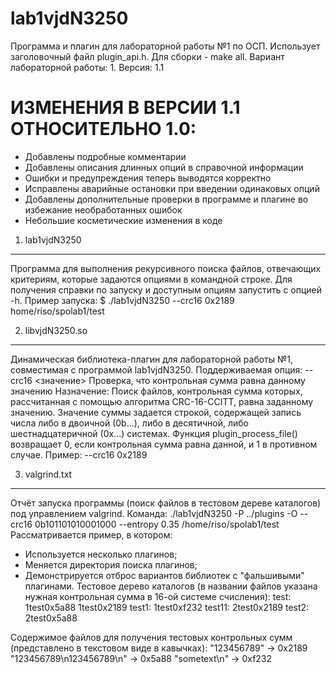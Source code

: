 lab1vjdN3250
========
Программа и плагин для лабораторной работы №1 по ОСП. Использует заголовочный файл plugin_api.h. Для сборки - make all.
Вариант лабораторной работы: 1.
Версия: 1.1

ИЗМЕНЕНИЯ В ВЕРСИИ 1.1 ОТНОСИТЕЛЬНО 1.0:
========
- Добавлены подробные комментарии
- Добавлены описания длинных опций в справочной информации
- Ошибки и предупреждения теперь выводятся корректно
- Исправлены аварийные остановки при введении одинаковых опций
- Добавлены дополнительные проверки в программе и плагине во избежание необработанных ошибок
- Небольшие косметические изменения в коде

01. lab1vjdN3250
------------
Программа для выполнения рекурсивного поиска файлов, отвечающих критериям, которые задаются опциями в командной строке.
Для получения справки по запуску и доступным опциям запустить с опцией -h. 
Пример запуска:
$ ./lab1vjdN3250 --crc16 0x2189 home/riso/spolab1/test

02. libvjdN3250.so
------------
Динамическая библиотека-плагин для лабораторной работы №1, совместимая с программой lab1vjdN3250.
Поддерживаемая опция:
	--crc16 <значение>
		Проверка, что контрольная сумма равна данному значению
Назначение: Поиск файлов, контрольная сумма которых, рассчитанная с помощью алгоритма CRC-16-CCITT, равна заданному значению.
Значение суммы задается строкой, содержащей запись числа либо в двоичной (0b...), либо в десятичной, либо шестнадцатеричной (0x...) системах.
Функция plugin_process_file() возвращает 0, если контрольная сумма равна данной, и 1 в противном случае.
Пример: --crc16 0x2189

03. valgrind.txt
------------
Отчёт запуска программы (поиск файлов в тестовом дереве каталогов) под управлением valgrind.
Команда: ./lab1vjdN3250 -P ../plugins -O --crc16 0b101101010001000 --entropy 0.35 /home/riso/spolab1/test
Рассматривается пример, в котором:
- Используется несколько плагинов;
- Меняется директория поиска плагинов;
- Демонстрируется отброс вариантов библиотек с "фальшивыми" плагинами.
Тестовое дерево каталогов (в названии файлов указана нужная контрольная сумма в 16-ой системе счисления):
test:
	1test0x5a88
	1test0x2189
	test1:
		1test0xf232
		test11:
			2test0x2189
	test2:
		2test0x5a88

Содержимое файлов для получения тестовых контрольных сумм (представлено в текстовом виде в кавычках):
"123456789" -> 0x2189
"123456789\n123456789\n" -> 0x5a88
"sometext\n" -> 0xf232
